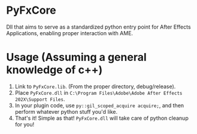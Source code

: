 # PyFxCore
Dll that aims to serve as a standardized python entry point for After Effects Applications, enabling proper interaction with AME.

# Usage (Assuming a general knowledge of c++)
1) Link to `PyFxCore.lib`. (From the proper directory, debug/release).
2) Place  `PyFxCore.dll` in `C:\Program Files\Adobe\Adobe After Effects 202X\Support Files`.
3) In your plugin code, use `py::gil_scoped_acquire acquire;`, and then perform whatever python stuff you'd like.
4) That's it! Simple as that! `PyFxCore.dll` will take care of python cleanup for you!
